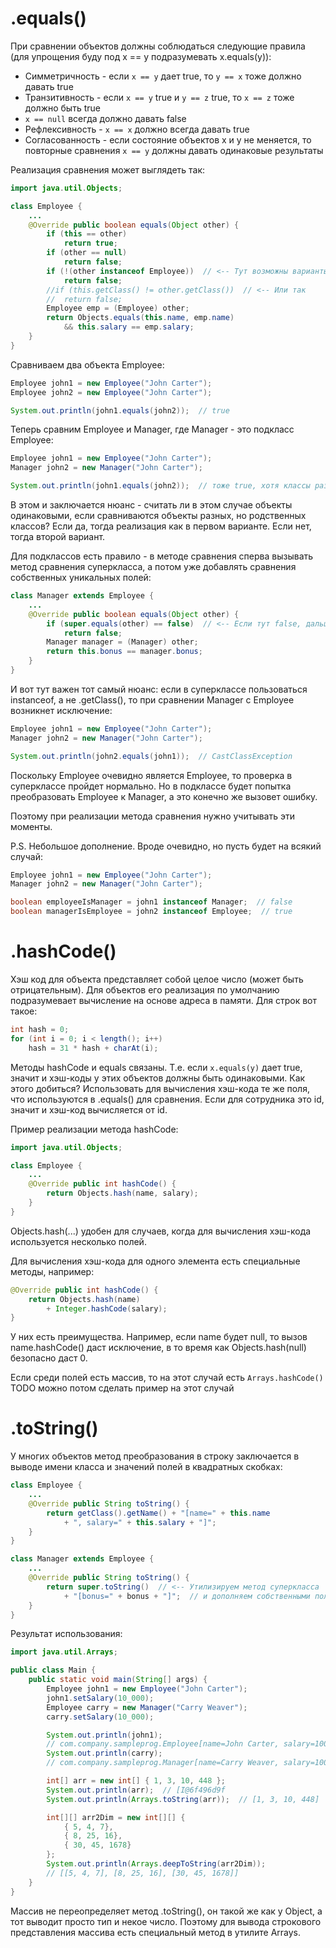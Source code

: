 # .equals()

При сравнении объектов должны соблюдаться следующие правила (для упрощения буду под x == y подразумевать x.equals(y)):

* Симметричность - если `x == y` дает true, то `y == x` тоже должно давать true
* Транзитивность - если `x == y` true и `y == z` true, то `x == z` тоже должно быть true
* `x == null` всегда должно давать false
* Рефлексивность - `x == x` должно всегда давать true
* Согласованность - если состояние объектов x и y не меняется, то повторные сравнения `x == y` должны давать одинаковые результаты

Реализация сравнения может выглядеть так:

```java
import java.util.Objects;

class Employee {
    ...
	@Override public boolean equals(Object other) {
		if (this == other)
			return true;
		if (other == null)
			return false;
		if (!(other instanceof Employee))  // <-- Тут возможны варианты: делать так
			return false;
		//if (this.getClass() != other.getClass())  // <-- Или так
		//	return false;
		Employee emp = (Employee) other;
		return Objects.equals(this.name, emp.name)
			&& this.salary == emp.salary;
    }
}
```

Сравниваем два объекта Employee:

```java
Employee john1 = new Employee("John Carter");
Employee john2 = new Employee("John Carter");

System.out.println(john1.equals(john2));  // true
```

Теперь сравним Employee и Manager, где Manager - это подкласс Employee:

```java
Employee john1 = new Employee("John Carter");
Manager john2 = new Manager("John Carter");

System.out.println(john1.equals(john2));  // тоже true, хотя классы разные
```

В этом и заключается нюанс - считать ли в этом случае объекты одинаковыми, если сравниваются объекты разных, но родственных классов? Если да, тогда реализация как в первом варианте. Если нет, тогда второй вариант.

Для подклассов есть правило - в методе сравнения сперва вызывать метод сравнения суперкласса, а потом уже добавлять сравнения собственных уникальных полей:

```java
class Manager extends Employee {
    ...
    @Override public boolean equals(Object other) {
        if (super.equals(other) == false)  // <-- Если тут false, дальше даже не смотрим
            return false;
        Manager manager = (Manager) other;
        return this.bonus == manager.bonus;
    }
}
```

И вот тут важен тот самый нюанс: если в суперклассе пользоваться instanceof, а не .getClass(), то при сравнении Manager с Employee возникнет исключение:

```java
Employee john1 = new Employee("John Carter");
Manager john2 = new Manager("John Carter");

System.out.println(john2.equals(john1));  // CastClassException
```

Поскольку Employee очевидно является Employee, то проверка в суперклассе пройдет нормально. Но в подклассе будет попытка преобразовать Employee к Manager, а это конечно же вызовет ошибку.

Поэтому при реализации метода сравнения нужно учитывать эти моменты.

P.S. Небольшое дополнение. Вроде очевидно, но пусть будет на всякий случай:

```java
Employee john1 = new Employee("John Carter");
Manager john2 = new Manager("John Carter");

boolean employeeIsManager = john1 instanceof Manager;  // false
boolean managerIsEmployee = john2 instanceof Employee;  // true
```

# .hashCode()

Хэш код для объекта представляет собой целое число (может быть отрицательным). Для объектов его реализация по умолчанию подразумевает вычисление на основе адреса в памяти. Для строк вот такое:

```java
int hash = 0;
for (int i = 0; i < length(); i++)
    hash = 31 * hash + charAt(i);
```

Методы hashCode и equals связаны. Т.е. если `x.equals(y)` дает true, значит и хэш-коды у этих объектов должны быть одинаковыми. Как этого добиться? Использовать для вычисления хэш-кода те же поля, что используются в .equals() для сравнения. Если для сотрудника это id, значит и хэш-код вычисляется от id.

Пример реализации метода hashCode:

```java
import java.util.Objects;

class Employee {
    ...
    @Override public int hashCode() {
        return Objects.hash(name, salary);
    }
}
```

Objects.hash(...) удобен для случаев, когда для вычисления хэш-кода используется несколько полей.

Для вычисления хэш-кода для одного элемента есть специальные методы, например:

```java
@Override public int hashCode() {
    return Objects.hash(name)
        + Integer.hashCode(salary);
}
```

У них есть преимущества. Например, если name будет null, то вызов name.hashCode() даст исключение, в то время как Objects.hash(null) безопасно даст 0.

Если среди полей есть массив, то на этот случай есть `Arrays.hashCode()` TODO можно потом сделать пример на этот случай

# .toString()

У многих объектов метод преобразования в строку заключается в выводе имени класса и значений полей в квадратных скобках:

```java
class Employee {
    ...
    @Override public String toString() {
        return getClass().getName() + "[name=" + this.name
            + ", salary=" + this.salary + "]";
    }
}

class Manager extends Employee {
    ...
    @Override public String toString() {
        return super.toString()  // <-- Утилизируем метод суперкласса
            + "[bonus=" + bonus + "]";  // и дополняем собственными полями
    }
}
```

Результат использования:

```java
import java.util.Arrays;

public class Main {
    public static void main(String[] args) {
        Employee john1 = new Employee("John Carter");
        john1.setSalary(10_000);
        Employee carry = new Manager("Carry Weaver");
        carry.setSalary(10_000);

        System.out.println(john1);
        // com.company.sampleprog.Employee[name=John Carter, salary=10000]
        System.out.println(carry);
        // com.company.sampleprog.Manager[name=Carry Weaver, salary=10000][bonus=0]

        int[] arr = new int[] { 1, 3, 10, 448 };
        System.out.println(arr);  // [I@6f496d9f
        System.out.println(Arrays.toString(arr));  // [1, 3, 10, 448]

        int[][] arr2Dim = new int[][] {
            { 5, 4, 7},
            { 8, 25, 16},
            { 30, 45, 1678}
        };
        System.out.println(Arrays.deepToString(arr2Dim));
        // [[5, 4, 7], [8, 25, 16], [30, 45, 1678]]
    }
}
```

Массив не переопределяет метод .toString(), он такой же как у Object, а тот выводит просто тип и некое число. Поэтому для вывода строкового представления массива есть специальный метод в утилите Arrays.

